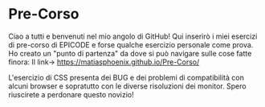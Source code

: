 # Pre-Corso

Ciao a tutti e benvenuti nel mio angolo di GitHub!
Qui inserirò i miei esercizi di pre-corso di EPICODE e forse qualche esercizio personale come prova.
Ho creato un "punto di partenza" da dove si può navigare sulle cose fatte finora:
Il link-> https://matiasphoenix.github.io/Pre-Corso/

L'esercizio di CSS presenta dei BUG e dei problemi di compatibilità con alcuni browser e sopratutto con le diverse risoluzioni dei monitor. 
Spero riuscirete a perdonare questo novizio! 
